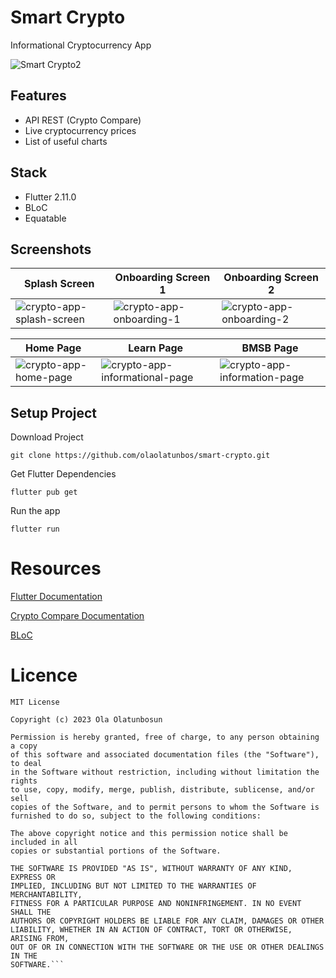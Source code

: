 # **Smart Crypto**

Informational Cryptocurrency App

![Smart Crypto2](https://github.com/olaolatunbos/smart-crypto/assets/42249919/b0ab796c-8c59-4c54-89db-f8dd6ea87683)


## Features
- API REST (Crypto Compare)
- Live cryptocurrency prices
- List of useful charts 


## Stack
- Flutter 2.11.0
- BLoC
- Equatable

## Screenshots
| Splash Screen  | Onboarding Screen 1 | Onboarding Screen 2 |
| ------------- | ------------- | ------------- |
| ![crypto-app-splash-screen](https://github.com/olaolatunbos/smart-crypto/assets/42249919/41bd008d-01e7-4ccb-82e2-aecf9c59b111) | ![crypto-app-onboarding-1](https://github.com/olaolatunbos/smart-crypto/assets/42249919/36332aad-8d35-4be5-8d1b-027b21f21db4)  |![crypto-app-onboarding-2](https://github.com/olaolatunbos/smart-crypto/assets/42249919/108b8f26-2ff7-4aa0-819d-b30db00ce116)|

| Home Page  | Learn Page | BMSB Page |
| ------------- | ------------- | ------------- |
| ![crypto-app-home-page](https://github.com/olaolatunbos/smart-crypto/assets/42249919/5fb53d85-bb3d-48d5-acca-200ce90d8aa9) | ![crypto-app-informational-page](https://github.com/olaolatunbos/smart-crypto/assets/42249919/d2d9ac31-e556-4c4d-adc8-e9c121c22cb2)  |![crypto-app-information-page](https://github.com/olaolatunbos/smart-crypto/assets/42249919/579cc4bb-0825-4eaa-9d38-f7fbdb1ad4c6) |





## Setup Project
Download Project

```
git clone https://github.com/olaolatunbos/smart-crypto.git
```


Get Flutter Dependencies

```
flutter pub get
```

Run the app

```
flutter run
```

# Resources
[Flutter Documentation](https://docs.flutter.dev)

[Crypto Compare Documentation](https://min-api.cryptocompare.com/documentation?key=Toplists&cat=TopTotalVolumeEndpointFull)

[BLoC](https://bloclibrary.dev/#/)


# Licence
```
MIT License

Copyright (c) 2023 Ola Olatunbosun

Permission is hereby granted, free of charge, to any person obtaining a copy
of this software and associated documentation files (the "Software"), to deal
in the Software without restriction, including without limitation the rights
to use, copy, modify, merge, publish, distribute, sublicense, and/or sell
copies of the Software, and to permit persons to whom the Software is
furnished to do so, subject to the following conditions:

The above copyright notice and this permission notice shall be included in all
copies or substantial portions of the Software.

THE SOFTWARE IS PROVIDED "AS IS", WITHOUT WARRANTY OF ANY KIND, EXPRESS OR
IMPLIED, INCLUDING BUT NOT LIMITED TO THE WARRANTIES OF MERCHANTABILITY,
FITNESS FOR A PARTICULAR PURPOSE AND NONINFRINGEMENT. IN NO EVENT SHALL THE
AUTHORS OR COPYRIGHT HOLDERS BE LIABLE FOR ANY CLAIM, DAMAGES OR OTHER
LIABILITY, WHETHER IN AN ACTION OF CONTRACT, TORT OR OTHERWISE, ARISING FROM,
OUT OF OR IN CONNECTION WITH THE SOFTWARE OR THE USE OR OTHER DEALINGS IN THE
SOFTWARE.```





